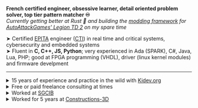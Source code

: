 **French certified engineer, obsessive learner, detail oriented problem solver, top tier pattern matcher ♾️**  
*Currently getting better at Rust 🦀 and building the [modding framework](https://github.com/LegionTD2-Modding) for [AutoAttackGames' Legion TD 2](https://beta.legiontd2.com/) on my spare time*  

➤ Certified [EPITA](https://www.epita.fr/) engineer ([CTI](https://www.cti-commission.fr/)) in real time and critical systems, cybersecurity and embedded systems  
➤ Fluent in **C, C++, JS, Python**; very experienced in Ada (SPARK), C#, Java, Lua, PHP; good at FPGA programming (VHDL), driver (linux kernel modules) and firmware develpment 
____
<details>
  <summary>15 years of experience and practice in the wild with <a href="https://www.kidev.org">Kidev.org</a></summary>
- Modding that quickly lead to systems administration: hosting HLDS, TeamSpeak, Joomla on Debian dedicated servers from [OVH](https://www.ovhcloud.com/)</br>  
- Website configuration and development of a custom shop (Allopass+Paypal) that helped me pay for the servers rent ($50 per month was over my middle schooler budget)</br>    
</details>

<details>
  <summary>Free or paid freelance consulting at times</summary>  
- General help/debug/otpimizations of C#/Unity code to help friends that develop [a game I like](https://beta.legiontd2.com/)</br>    
- Cloud engineering on [AWS](https://aws.amazon.com/) and web development (Django) to help a friend getting started in her tatoo salon business</br>    
- OSS advocate and contributor to the ecosystem as much as I'm able to</br>  
</details>

<details>
  <summary>Worked at <a href="https://wholesale.banking.societegenerale.com">SGCIB</a></summary> 
- Developed in JS the original protytype of [Match-my-trade](https://tradematch.sgmarkets.com/whiteapp/#/matchmytrade)</br>  
</details>

<details>
  <summary>Worked for 5 years at <a href="https://www.constructions-3d.com">Constructions-3D</a></summary>
- Development of a software suite: research (geometry, linear algebra), development (C++ Qt/QML) and project managenemt</br>    
- Created CMake presets, Makefiles, Bash and Python tools as well as documentation to help new developers get started quickly</br>    
- Engineered the CI pipeline from scratch using Github Actions: PR logic with auto checks and tests, auto build for Windows+Linux+macOS, Slack bots, installer wizard</br>    
- Established and managed the company’s AWS and GitHub account (introduced SAML, managed IAM, CloudWatch, Billing Conductor, RDS, EC2, VPC)</br>   
</details>  
